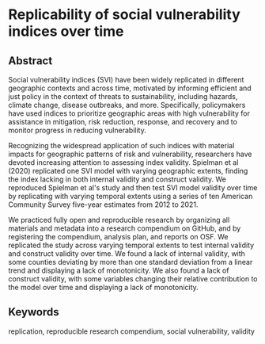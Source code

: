 # Replicability of social vulnerability indices over time

## Abstract

Social vulnerability indices (SVI) have been widely replicated in different geographic contexts and across time, motivated by informing efficient and just policy in the context of threats to sustainability, including hazards, climate change, disease outbreaks, and more. Specifically, policymakers have used indices to prioritize geographic areas with high vulnerability for assistance in mitigation, risk reduction, response, and recovery and to monitor progress in reducing vulnerability.

Recognizing the widespread application of such indices with material impacts for geographic patterns of risk and vulnerability, researchers have devoted increasing attention to assessing index validity. Spielman et al (2020) replicated one SVI model with varying geographic extents, finding the index lacking in both internal validity and construct validity. We reproduced Spielman et al's study and then test SVI model validity over time by replicating with varying temporal extents using a series of ten American Community Survey five-year estimates from 2012 to 2021.

We practiced fully open and reproducible research by organizing all materials and metadata into a research compendium on GitHub, and by registering the compendium, analysis plan, and reports on OSF. We replicated the study across varying temporal extents to test internal validity and construct validity over time. We found a lack of internal validity, with some counties deviating by more than one standard deviation from a linear trend and displaying a lack of monotonicity. We also found a lack of construct validity, with some variables changing their relative contribution to the model over time and displaying a lack of monotonicity.


## Keywords

replication, reproducible research compendium, social vulnerability, validity

